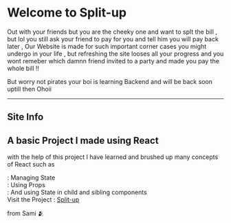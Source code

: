 <h1>Welcome to Split-up</h1>
<p>Out with your friends but you are the cheeky one and want to splt the bill , but lol you still ask your friend to pay for you and tell him you will pay back later , Our Website is made for such important corner cases you might undergo in your life , but refreshing the site looses all your progress and you wont remeber which damnn friend invited to a party and made you pay the whole bill !! </p>

<p>But worry not pirates your boi is learning Backend and will be back soon uptill then Ohoii</p>
<hr>

<h2>Site Info</h2>

<h2>A basic Project I made using React </h2>

<p>with the help of this project I have learned and brushed up many concepts of React such as  <p>
: Managing State <br>
: Using Props <br>
: And using State in child and sibling components <br>
Visit the Project :  <a href="https://split-up-chi.vercel.app/">Split-up</a><br>
 
  
from Sami 🫂
